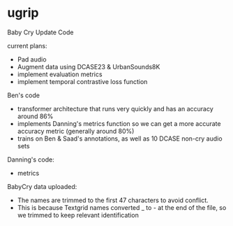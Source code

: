 # ugrip
Baby Cry Update Code

current plans:
- Pad audio
- Augment data using DCASE23 & UrbanSounds8K
- implement evaluation metrics
- implement temporal contrastive loss function

Ben's code
- transformer architecture that runs very quickly and has an accuracy around 86%
- implements Danning's metrics function so we can get a more accurate accuracy metric (generally around 80%)
- trains on Ben & Saad's annotations, as well as 10 DCASE non-cry audio sets

Danning's code:
- metrics

BabyCry data uploaded:
- The names are trimmed to the first 47 characters to avoid conflict.
- This is because Textgrid names converted _ to - at the end of the file, so we trimmed to keep relevant identification
